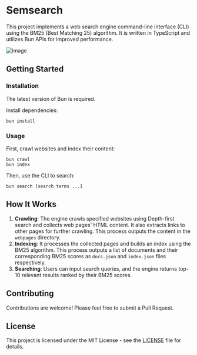 # Semsearch
This project implements a web search engine command-line interface (CLI) using the BM25 (Best Matching 25) algorithm. It is written in TypeScript and utilizes Bun APIs for improved performance.

![image](https://github.com/user-attachments/assets/c25dfcf4-b7ce-4c16-a0d2-8dad3785ba55)

## Getting Started

### Installation

The latest version of Bun is required.

Install dependencies:
```   
bun install
```

### Usage

First, crawl websites and index their content:
```
bun crawl
bun index
```

Then, use the CLI to search:
```
bun search [search terms ...]
```

## How It Works

1. **Crawling**: The engine crawls specified websites using Depth-first search and collects web pages' HTML content. It also extracts links to other pages for further crawling. This process outputs the content in the `webpages` directory.
2. **Indexing**: It processes the collected pages and builds an index using the BM25 algorithm. This process outputs a list of documents and their corresponding BM25 scores as `docs.json` and `index.json` files respectively.
3. **Searching**: Users can input search queries, and the engine returns top-10 relevant results ranked by their BM25 scores.

## Contributing

Contributions are welcome! Please feel free to submit a Pull Request.

## License

This project is licensed under the MIT License - see the [LICENSE](LICENSE) file for details.
